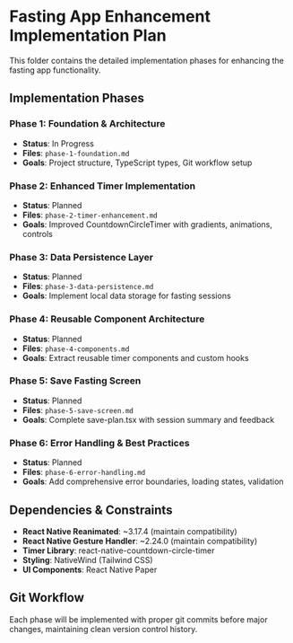 # Fasting App Enhancement Implementation Plan

This folder contains the detailed implementation phases for enhancing the fasting app functionality.

## Implementation Phases

### Phase 1: Foundation & Architecture
- **Status**: In Progress
- **Files**: `phase-1-foundation.md`
- **Goals**: Project structure, TypeScript types, Git workflow setup

### Phase 2: Enhanced Timer Implementation
- **Status**: Planned
- **Files**: `phase-2-timer-enhancement.md`
- **Goals**: Improved CountdownCircleTimer with gradients, animations, controls

### Phase 3: Data Persistence Layer
- **Status**: Planned
- **Files**: `phase-3-data-persistence.md`
- **Goals**: Implement local data storage for fasting sessions

### Phase 4: Reusable Component Architecture
- **Status**: Planned
- **Files**: `phase-4-components.md`
- **Goals**: Extract reusable timer components and custom hooks

### Phase 5: Save Fasting Screen
- **Status**: Planned
- **Files**: `phase-5-save-screen.md`
- **Goals**: Complete save-plan.tsx with session summary and feedback

### Phase 6: Error Handling & Best Practices
- **Status**: Planned
- **Files**: `phase-6-error-handling.md`
- **Goals**: Add comprehensive error boundaries, loading states, validation

## Dependencies & Constraints

- **React Native Reanimated**: ~3.17.4 (maintain compatibility)
- **React Native Gesture Handler**: ~2.24.0 (maintain compatibility)
- **Timer Library**: react-native-countdown-circle-timer
- **Styling**: NativeWind (Tailwind CSS)
- **UI Components**: React Native Paper

## Git Workflow

Each phase will be implemented with proper git commits before major changes, maintaining clean version control history.
